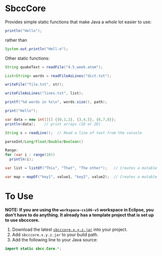 # SbccCore
Provides simple static functions that make Java a *whole* lot easier to use:

```java
println("Hello");
```
rather than 
```java
System.out.println("Hell-o");
```
Other static functions:
```java
String quakeText = readFile("4.5_week.atom");

List<String> words = readFileAsLines("dict.txt");

writeFile("file.txt", str);

writeFileAsLines("lines.txt", list);

printf("%d words in %s\n", words.size(), path);

print("Hello");

var data = new int[][] {{0,1,2}, {3,4,5}, {6,7,8}};
println(data);    // print arrays (1D or 2D)

String s = readLine();  // Read a line of text from the console

parseInt/Long/Float/Double/Boolean()

Range:
for (var i : range(10))
  println(i);

var list = listOf("This", "That", "The other");   // Creates a mutable ArrayList.  Supports up to 10 values.

var map = mapOf("key1", value1, "key2", value2);  // Creates a mutable HashMap.  Supports up to 10 key/value pairs.
```

# To Use
**NOTE:  If you are using the `workspace-cs106-v5` workspace in Eclipse, you don't have to do anything.  It already has a template project that is set up to use sbcccore.**

1. Download the latest [`sbcccore.x.y.z.jar`](https://github.com/ProfessorStrenn/SbccCore/releases) into your project.
2. Add `sbcccore.x.y.z.jar` to your build path.
3. Add the following line to your Java source:
```java
import static sbcc.Core.*;
